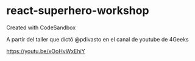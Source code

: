 # react-superhero-workshop
Created with CodeSandbox

A partir del taller que dictó @pdivasto en el canal de youtube de 4Geeks

https://youtu.be/xOoHvWxEhiY

